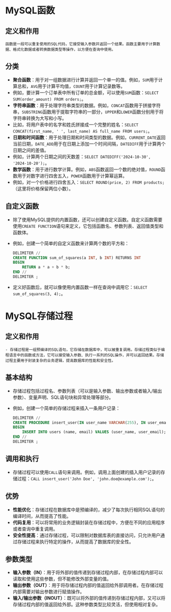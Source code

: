 # **MySQL函数**

##  **定义和作用**

    函数是一段可以重复使用的SQL代码，它接受输入参数并返回一个结果。函数主要用于计算数据、格式化数据或者转换数据类型等操作，以方便在查询中使用。

##   **分类**

- **聚合函数**：用于对一组数据进行计算并返回一个单一的值。例如，`SUM`用于计算总和，`AVG`用于计算平均值，`COUNT`用于计算记录数等。
- 例如，要计算一个订单表中所有订单的总金额，可以使用`SUM`函数：`SELECT SUM(order_amount) FROM orders;`。
- **字符串函数**：用于处理字符串类型的数据。例如，`CONCAT`函数用于拼接字符串，`SUBSTRING`函数用于提取字符串的一部分，`UPPER`和`LOWER`函数分别用于将字符串转换为大写和小写。
- 比如，将用户表中的名字和姓氏拼接成一个完整的姓名：`SELECT CONCAT(first_name, ' ', last_name) AS full_name FROM users;`。
- **日期和时间函数**：用于处理日期和时间类型的数据。例如，`CURRENT_DATE`返回当前日期，`DATE_ADD`用于在日期上添加一个时间间隔，`DATEDIFF`用于计算两个日期之间的差值。
- 例如，计算两个日期之间的天数差：`SELECT DATEDIFF('2024-10-30', '2024-10-20');`。
- **数学函数**：用于进行数学计算。例如，`ABS`函数返回一个数的绝对值，`ROUND`函数用于对数字进行四舍五入，`POWER`函数用于计算幂运算。
- 例如，对一个价格进行四舍五入：`SELECT ROUND(price, 2) FROM products;`（这里将价格保留两位小数）。

##   **自定义函数**

- 除了使用MySQL提供的内置函数，还可以创建自定义函数。自定义函数需要使用`CREATE FUNCTION`语句来定义，它包括函数名、参数列表、返回值类型和函数体。

- 例如，创建一个简单的自定义函数来计算两个数的平方和：
    ```sql
    DELIMITER //
    CREATE FUNCTION sum_of_squares(a INT, b INT) RETURNS INT
    BEGIN
        RETURN a * a + b * b;
    END //
    DELIMITER ;
    ```
- 定义好函数后，就可以像使用内置函数一样在查询中调用它：`SELECT sum_of_squares(3, 4);`。

# **MySQL存储过程**

## **定义和作用**

    - 存储过程是一组预编译的SQL语句，它存储在数据库中，可以被重复调用。存储过程类似于编程语言中的函数或方法，它可以接受输入参数、执行一系列的SQL操作，并可以返回结果。存储过程主要用于封装复杂的业务逻辑，提高数据库的性能和安全性。

## **基本结构**

- 存储过程包括过程名、参数列表（可以是输入参数、输出参数或者输入/输出参数）、变量声明、SQL语句块和异常处理等部分。
- 例如，创建一个简单的存储过程来插入一条用户记录：

    ```sql
    DELIMITER //
    CREATE PROCEDURE insert_user(IN user_name VARCHAR(255), IN user_email VARCHAR(255))
    BEGIN
        INSERT INTO users (name, email) VALUES (user_name, user_email);
    END //
    DELIMITER ;
    ```

## **调用和执行**

- 存储过程可以使用`CALL`语句来调用。例如，调用上面创建的插入用户记录的存储过程：`CALL insert_user('John Doe', 'john.doe@example.com');`。

## **优势**

- **性能优化**：存储过程在数据库中是预编译的，减少了每次执行相同SQL语句的编译时间，从而提高了性能。
- **代码复用**：可以将常用的业务逻辑封装在存储过程中，方便在不同的应用程序或者查询中重复调用。
- **安全性提高**：通过存储过程，可以限制对数据库表的直接访问，只允许用户通过存储过程来执行特定的操作，从而提高了数据库的安全性。

## **参数类型**

- **输入参数（IN）**：用于将外部的值传递到存储过程内部，在存储过程内部可以读取和使用这些参数，但不能修改外部变量的值。
- **输出参数（OUT）**：用于将存储过程内部的值返回给外部调用者。在存储过程内部需要对输出参数进行赋值操作。
- **输入/输出参数（INOUT）**：既可以将外部的值传递到存储过程内部，又可以将存储过程内部的值返回给外部。这种参数类型比较灵活，但使用相对复杂。